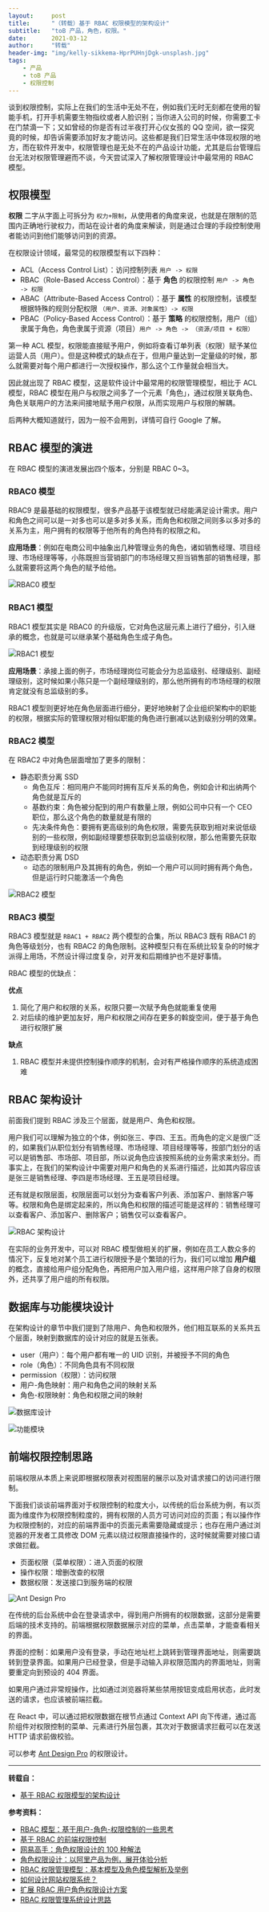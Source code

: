 ```yaml
---
layout:     post
title:      "（转载）基于 RBAC 权限模型的架构设计"
subtitle:   "toB 产品，角色，权限。"
date:       2021-03-12
author:     "转载"
header-img: "img/kelly-sikkema-HprPUHnjDgk-unsplash.jpg"
tags:
    - 产品
    - toB 产品
    - 权限控制
---
```



谈到权限控制，实际上在我们的生活中无处不在，例如我们无时无刻都在使用的智能手机，打开手机需要生物指纹或者人脸识别；当你进入公司的时候，你需要工卡在门禁滴一下；又如曾经的你是否有过半夜打开心仪女孩的 QQ 空间，欲一探究竟的时候，却告诉需要添加好友才能访问。这些都是我们日常生活中体现权限的地方，而在软件开发中，权限管理也是无处不在的产品设计功能，尤其是后台管理后台无法对权限管理避而不谈，今天尝试深入了解权限管理设计中最常用的 RBAC 模型。

## 权限模型

**权限** 二字从字面上可拆分为 `权力+限制`，从使用者的角度来说，也就是在限制的范围内正确地行驶权力，而站在设计者的角度来解读，则是通过合理的手段控制使用者能访问到他们能够访问到的资源。

在权限设计领域，最常见的权限模型有以下四种：

- ACL（Access Control List）：访问控制列表 `用户 -> 权限`
- RBAC（Role-Based Access Control）：基于 **角色** 的权限控制 `用户 -> 角色 -> 权限`
- ABAC（Attribute-Based Access Control）：基于 **属性** 的权限控制，该模型根据特殊的规则分配权限 `（用户、资源、对象属性）-> 权限`
- PBAC（Policy-Based Access Control）：基于 **策略** 的权限控制，用户（组）隶属于角色，角色隶属于资源（项目）`用户 -> 角色 -> （资源/项目 + 权限）`

第一种 ACL 模型，权限能直接赋予用户，例如将查看订单列表（权限）赋予某位运营人员（用户）。但是这种模式的缺点在于，但用户量达到一定量级的时候，那么就需要对每个用户都进行一次授权操作，那么这个工作量就会相当大。

因此就出现了 RBAC 模型，这是软件设计中最常用的权限管理模型，相比于 ACL 模型，RBAC 模型在用户与权限之间多了一个元素「角色」，通过权限关联角色、角色关联用户的方法来间接地赋予用户权限，从而实现用户与权限的解耦。

后两种大概知道就行，因为一般不会用到，详情可自行 Google 了解。

## RBAC 模型的演进

在 RBAC 模型的演进发展出四个版本，分别是 RBAC 0~3。

### RBAC0 模型

RBAC9 是最基础的权限模型，很多产品基于该模型就已经能满足设计需求。用户和角色之间可以是一对多也可以是多对多关系，而角色和权限之间则多以多对多的关系为主，用户拥有的权限等于他所有的角色持有的权限之和。

**应用场景**：例如在电商公司中抽象出几种管理业务的角色，诸如销售经理、项目经理、市场经理等等，小陈既担当营销部门的市场经理又担当销售部的销售经理，那么就需要将这两个角色的赋予给他。

![RBAC0 模型](\img\in-post\2021-03-12-Architecture-design-based-on-RBAC\authentication-rbac0)

### RBAC1 模型

RBAC1 模型其实是 RBAC0 的升级版，它对角色这层元素上进行了细分，引入继承的概念，也就是可以继承某个基础角色生成子角色。

![RBAC1 模型](\img\in-post\2021-03-12-Architecture-design-based-on-RBAC\authentication-rbac1)

**应用场景**：承接上面的例子，市场经理岗位可能会分为总监级别、经理级别、副经理级别，这时候如果小陈只是一个副经理级别的，那么他所拥有的市场经理的权限肯定就没有总监级别的多。

RBAC1 模型则更好地在角色层面进行细分，更好地映射了企业组织架构中的职能的权限，根据实际的管理权限对相似职能的角色进行删减以达到级别分明的效果。

### RBAC2 模型

在 RBAC2 中对角色层面增加了更多的限制：

- 静态职责分离 SSD
  - 角色互斥：相同用户不能同时拥有互斥关系的角色，例如会计和出纳两个角色就是互斥的
  - 基数约束：角色被分配到的用户有数量上限，例如公司中只有一个 CEO 职位，那么这个角色的数量就是有限的
  - 先决条件角色：要拥有更高级别的角色权限，需要先获取到相对来说低级别的一些权限，例如副经理要想获取到总监级别权限，那么他需要先获取到经理级别的权限
- 动态职责分离 DSD
  - 动态的限制用户及其拥有的角色，例如一个用户可以同时拥有两个角色，但是运行时只能激活一个角色

![RBAC2 模型](\img\in-post\2021-03-12-Architecture-design-based-on-RBAC\authentication-rbac2)

### RBAC3 模型

RBAC3 模型就是 `RBAC1 + RBAC2` 两个模型的合集，所以 RBAC3 既有 RBAC1 的角色等级划分，也有 RBAC2 的角色限制。这种模型只有在系统比较复杂的时候才派得上用场，不然设计得过度复杂，对开发和后期维护也不是好事情。

RBAC 模型的优缺点：

**优点**

1. 简化了用户和权限的关系，权限只要一次赋予角色就能重复使用
2. 对后续的维护更加友好，用户和权限之间存在更多的斡旋空间，便于基于角色进行权限扩展

**缺点**

1. RBAC 模型并未提供控制操作顺序的机制，会对有严格操作顺序的系统造成困难

## RBAC 架构设计

前面我们提到 RBAC 涉及三个层面，就是用户、角色和权限。

用户我们可以理解为独立的个体，例如张三、李四、王五。而角色的定义是很广泛的，如果我们从职位划分有销售经理、市场经理、项目经理等等，按部门划分的话可以是销售部、市场部、项目部，所以说角色应该按照系统的业务需求来划分。而事实上，在我们的架构设计中需要对用户和角色的关系进行描述，比如其内容应该是张三是销售经理、李四是市场经理、王五是项目经理。

还有就是权限层面，权限层面可以划分为查看客户列表、添加客户、删除客户等等。权限和角色是绑定起来的，所以角色和权限的描述可能是这样的：销售经理可以查看客户、添加客户、删除客户；销售仅可以查看客户。

![RBAC 架构设计](\img\in-post\2021-03-12-Architecture-design-based-on-RBAC\autification-rbac-architect)

在实际的业务开发中，可以对 RBAC 模型做相关的扩展，例如在员工人数众多的情况下，反复地对某个员工进行权限授予是个繁琐的行为，我们可以增加 **用户组** 的概念，直接给用户组分配角色，再把用户加入用户组，这样用户除了自身的权限外，还共享了用户组的所有权限。

## 数据库与功能模块设计

在架构设计的章节中我们提到了除用户、角色和权限外，他们相互联系的关系共五个层面，映射到数据库的设计对应的就是五张表。

- user（用户）：每个用户都有唯一的 UID 识别，并被授予不同的角色
- role（角色）：不同角色具有不同权限
- permission（权限）：访问权限
- 用户-角色映射：用户和角色之间的映射关系
- 角色-权限映射：角色和权限之间的映射

![数据库设计](\img\in-post\2021-03-12-Architecture-design-based-on-RBAC\authentication-rbac-database-table-design)

![功能模块](\img\in-post\2021-03-12-Architecture-design-based-on-RBAC\authentication-rbac-feature-module)

## 前端权限控制思路

前端权限从本质上来说即根据权限表对视图层的展示以及对请求接口的访问进行限制。

下面我们谈谈前端界面对于权限控制的粒度大小，以传统的后台系统为例，有以页面为维度作为权限控制粒度的，拥有权限的人员方可访问对应的页面；有以操作作为权限控制的，对应的前端界面中的页面元素需要隐藏或提示；也存在用户通过浏览器的开发者工具修改 DOM 元素以绕过权限直接操作的，这时候就需要对接口请求做拦截。

- 页面权限（菜单权限）：进入页面的权限
- 操作权限：增删改查的权限
- 数据权限：发送接口到服务端的权限

![Ant Design Pro](\img\in-post\2021-03-12-Architecture-design-based-on-RBAC\authentication-rbac-management-system)

在传统的后台系统中会在登录请求中，得到用户所拥有的权限数据，这部分是需要后端的技术支持的。前端根据权限数据展示对应的菜单，点击菜单，才能查看相关的界面。

界面的控制：如果用户没有登录，手动在地址栏上跳转到管理界面地址，则需要跳转到登录界面。如果用户已经登录，但是手动输入非权限范围内的界面地址，则需要重定向到预设的 404 界面。

如果用户通过非常规操作，比如通过浏览器将某些禁用按钮变成启用状态，此时发送的请求，也应该被前端拦截。

在 React 中，可以通过把权限数据在根节点通过 Context API 向下传递，通过高阶组件对权限控制的菜单、元素进行外层包裹，其次对于数据请求拦截可以在发送 HTTP 请求前做校验。

可以参考 [Ant Design Pro](https://pro.ant.design/docs/authority-management-cn) 的权限设计。

---

**转载自：**
- [基于 RBAC 权限模型的架构设计](https://tsejx.github.io/blog/architect-design-based-on-rbac/)

**参考资料：**

- [RBAC 模型：基于用户-角色-权限控制的一些思考](http://www.woshipm.com/pd/1150093.html)
- [基于 RBAC 的前端权限控制](https://juejin.im/post/5e048326f265da33f8653c27)
- [网易高手：角色权限设计的 100 种解法](https://www.uisdc.com/100-solutions-for-character-permission-design)
- [角色权限设计：以阿里产品为例，展开体验分析](http://www.woshipm.com/pd/3745592.html)
- [RBAC 权限管理模型：基本模型及角色模型解析及举例](http://www.woshipm.com/pd/440765.html)
- [如何设计网站权限系统？](https://www.zhihu.com/question/20313385)
- [扩展 RBAC 用户角色权限设计方案](https://www.cnblogs.com/zwq194/archive/2011/03/07/1974821.html)
- [RBAC 权限管理系统设计思路](https://juejin.im/post/5e72cfa16fb9a07cc01a4262)
